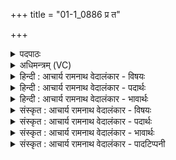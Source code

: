 +++
title = "01-1_0886 प्र त"

+++
<details><summary>पदपाठः</summary>

प्र꣢। ते꣣। आ꣡श्वि꣢꣯नीः। प꣣वमान। धेन꣡वः꣢। दि꣣व्याः꣢। अ꣣सृग्रन्। प꣡य꣢꣯सा। धरी꣡म꣢꣯णि। प्र। अ꣣न्त꣡रि꣢क्षात्। स्था꣡वि꣢꣯रीः। स्था। वि꣣रीः। ते। असृक्षत। ये꣢। त्वा꣣। मृज꣡न्ति꣢। ऋ꣣षिषाण। ऋषि। सान। वेध꣡सः꣢। ८८६।
</details>

<details><summary>अधिमन्त्रम् (VC)</summary>

- पवमानः सोमः
- अकृष्टा माषाः
- जगती
- निषादः
</details>

<details><summary>हिन्दी : आचार्य रामनाथ वेदालंकार - विषयः</summary>

प्रथम मन्त्र में परमेश्वर तथा उसके उपासक का विषय वर्णित है।
</details>

<details><summary>हिन्दी : आचार्य रामनाथ वेदालंकार - पदार्थः</summary>

पदार्थान्वय -  हे (पवमान) पवित्रकर्ता परमात्मन् ! (ते) आपकी (आश्विनीः) व्याप्त, (दिव्याः) आकाश में स्थित, (धेनवः) तृप्ति प्रदान करनेवाली मेघरूप गौएँ (पयसा) वर्षाजलरूप दूध से (धरीमणि) भूमि पर (प्र असृग्रन्) छूटकर आती हैं। वैसे ही,हे (ऋषिषाण) ऋषियों से सेवनीय परमेश !(ये)जो (वेधसः) स्तुतियों के विधाता आपके उपासक (त्वा) आपको (मृजन्ति) स्तुतियों से अलङ्कृत करते हैं (ते) वे (अन्तरिक्षात्) हृदयाकाश से (स्थाविरीः) समृद्ध भक्तिधाराओं को (प्र असृक्षत) आपके प्रति प्रकृष्ट रूप से छोड़ते हैं ॥१॥
</details>

<details><summary>हिन्दी : आचार्य रामनाथ वेदालंकार - भावार्थः</summary>

भावार्थ -  जैसे जगदीश्वर वर्षा-धाराओं को हमारे प्रति छोड़ता है,वैसे ही उसके प्रति हमें भक्ति-धाराएँ छोड़नी चाहिएँ ॥१॥
</details>

<details><summary>संस्कृत : आचार्य रामनाथ वेदालंकार - विषयः</summary>

तत्रादौ परमेश्वरस्य तदुपासकस्य च विषयो वर्ण्यते।
</details>

<details><summary>संस्कृत : आचार्य रामनाथ वेदालंकार - पदार्थः</summary>

पदार्थान्वय -  हे (पवमान) पवित्रकर्तः परमात्मन् ! (ते) तव (आश्विनीः२) व्याप्ताः, (दिव्याः) दिवि आकाशे भवाः (धेनवः) प्रीणयित्र्यो मेघरूपाः गावः (पयसा) वृष्टिजलरूपेण दुग्धेन (धरीमणि३) धरण्याम् (प्र असृग्रन्) प्र गच्छन्ति। तथैव,हे (ऋषिषाण) ऋषिभिः संभजनीय परमेश ![ऋषिभिः सन्यते सेव्यते इति ऋषिषाणः,षण सम्भक्तौ।]ये (वेधसः) स्तुतीनां विधातारः तवोपासकाः (त्वा) त्वाम् (मृजन्ति) स्तुतिभिः अलङ्कुर्वन्ति।[मृजू शौचालङ्कारयोः चुरादिः,विकरणव्यत्ययः।] (ते) उपासकाः (अन्तरिक्षात्) हृदयाकाशात् (स्थाविरीः४) समृद्धाः भक्तिधाराः (प्र असृक्षत) त्वां प्रति प्रकर्षेण विसृजन्ति ॥१॥
</details>

<details><summary>संस्कृत : आचार्य रामनाथ वेदालंकार - भावार्थः</summary>

भावार्थ -  यथा जगदीश्वरो वृष्टिधारा अस्मान् प्रति विसृजति तथैवास्माभिस्तं प्रति भक्तिधारा विस्रष्टव्याः ॥१॥
</details>

<details><summary>संस्कृत : आचार्य रामनाथ वेदालंकार - पादटिप्पनी</summary>

टिप्पनी -   १. ऋ० ९।८६।४, प्रथमे पादे ‘धेनवो’ इत्यत्र ‘धी॒जुवो॑’ इति पाठः। ‘प्रान्तर्ऋष॑यः॒ स्थावि॑रीरसृक्षत॒’ इति च तृतीयः पादः। २. आश्विनीः व्याप्ताः, अशू व्याप्तौ, तस्मादौणादिको विनिः, ततोऽण्, व्यत्ययेनाद्युदात्तः—इति सा०। ३. धृञ् धारणे धातोः ‘हृभृधृसृस्तृशृभ्य ईमनिन्’ उ० ४।१४९ इति ईमनिन् प्रत्ययः। सूत्रे क्वचित्तु ‘इमनिच्’ इत्यपि पाठो दृश्यते। ४. स्थाविरीः स्थविराः धाराः—इति सा०। स्थिराः स्थूला वा स्थविरीर्वा गावः रश्मयः—इति वि०।
</details>